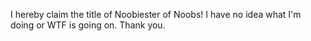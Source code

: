 I hereby claim the title of Noobiester of Noobs!
I have no idea what I'm doing or WTF is going on.
Thank you.
